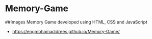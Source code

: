 # Memory-Game
##Images Memory Game developed using HTML, CSS and JavaScript
* https://engmohamadidrees.github.io/Memory-Game/
